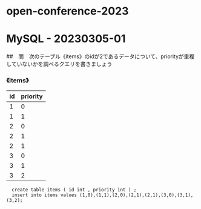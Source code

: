 # open-conference-2023

# MySQL - 20230305-01

##　問　次のテーブル《items》のidが2であるデータについて、priorityが重複していないかを調べるクエリを書きましょう
### 《items》

|  id  |  priority  |
| ---- | ---- |
|  1  |  0  |
|  1  |  1  |
|  2  |  0  |
|  2  |  1  |
|  2  |  1  |
|  3  |  0  |
|  3  |  1  |
|  3  |  2  |

~~~
  create table items ( id int , priority int ) ;
  insert into items values (1,0),(1,1),(2,0),(2,1),(2,1),(3,0),(3,1),(3,2);
~~~
